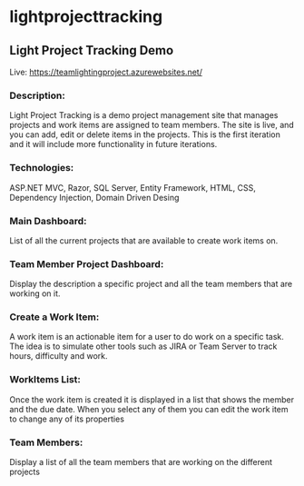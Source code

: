 # lightprojecttracking


## Light Project Tracking Demo

Live: 
https://teamlightingproject.azurewebsites.net/


### Description:

Light Project Tracking is a demo project management site that manages projects and work items are assigned to team members. The site is live, and you can add, edit or delete items in the projects.  This is the first iteration and it will include more functionality in future iterations.

### Technologies:

ASP.NET MVC, Razor, SQL Server, Entity Framework, HTML, CSS, Dependency Injection, Domain Driven Desing


###  Main Dashboard:

List of all the current projects that are available to create work items on.
 
###  Team Member Project Dashboard:

Display the description a specific project and all the team members that are working on it.
 
###  Create a Work Item:

A work item is an actionable item for a user to do work on a specific task. The idea is to simulate other tools such as JIRA or Team Server to track hours, difficulty and work.

###  WorkItems List:

Once the work item is created it is displayed in a list that shows the member and the due date.
When you select any of them you can edit the work item to change any of its properties

###  Team Members:

Display a list of all the team members that are working on the different projects
 
 


